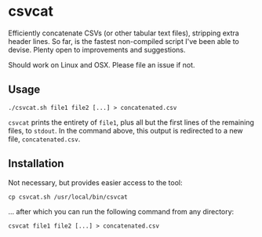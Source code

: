 # csvcat

Efficiently concatenate CSVs (or other tabular text files), stripping extra header lines. So far, is the fastest non-compiled script I've been able to devise. Plenty open to improvements and suggestions.

Should work on Linux and OSX. Please file an issue if not.

## Usage

```
./csvcat.sh file1 file2 [...] > concatenated.csv
```

`csvcat` prints the entirety of `file1`, plus all but the first lines of the remaining files, to `stdout`. In the command above, this output is redirected to a new file, `concatenated.csv`.

## Installation

Not necessary, but provides easier access to the tool:

```
cp csvcat.sh /usr/local/bin/csvcat
```

... after which you can run the following command from any directory:

```
csvcat file1 file2 [...] > concatenated.csv
```
